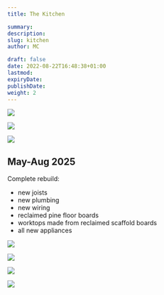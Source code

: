 ```yaml
---
title: The Kitchen

summary: 
description: 
slug: kitchen
author: MC

draft: false
date: 2022-08-22T16:48:38+01:00
lastmod: 
expiryDate: 
publishDate:
weight: 2
---
```


![](/images/8632.jpeg)

![](/images/8633.jpeg)

![](/images/8628.jpeg)

<!--
On closer inspection it looked like it hadn't been cleaned since the 1970s! Two full days of meticulous scrubbing.
![](/images/9401.jpeg)

We removed the shelves and cupboards.

![](/images/9476.jpeg)

![](/images/9479.jpeg)

![](/images/9480.jpeg)

![](/images/9482.jpeg)

-->
## May-Aug 2025

Complete rebuild:
- new joists
- new plumbing
- new wiring
- reclaimed pine floor boards
- worktops made from reclaimed scaffold boards
- all new appliances

![](/images/2868.jpeg )

![](/images/2865.jpeg )



![](/images/2871.jpeg )

![](/images/2875.jpeg )
